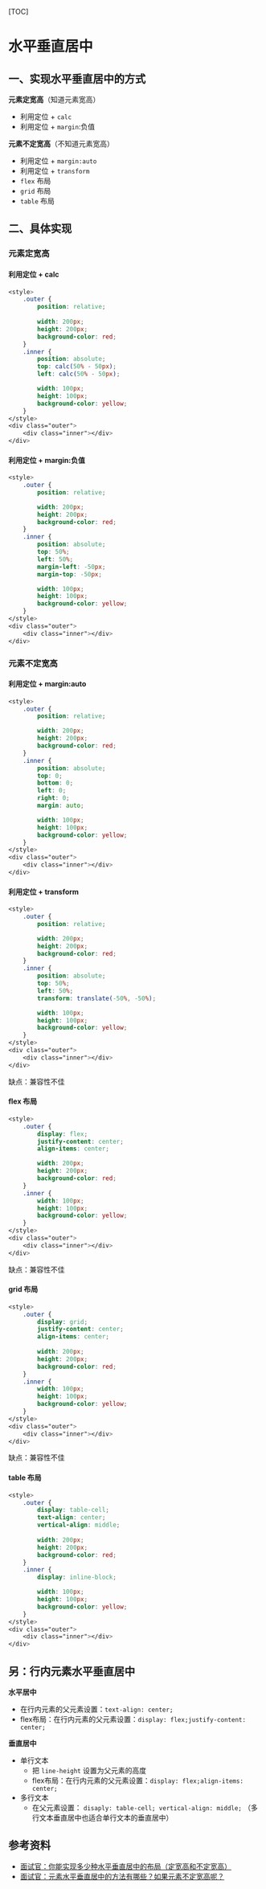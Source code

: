[TOC]

# 水平垂直居中

## 一、实现水平垂直居中的方式

**元素定宽高**（知道元素宽高）

- 利用定位 + `calc`
- 利用定位 + `margin`:负值

**元素不定宽高**（不知道元素宽高）

- 利用定位 + `margin:auto`
- 利用定位 + `transform`
- `flex` 布局
- `grid` 布局
- `table` 布局

## 二、具体实现

### 元素定宽高

#### 利用定位 + calc

```css
<style>
    .outer {
        position: relative;
        
        width: 200px;
        height: 200px;
        background-color: red;
    }
    .inner {
        position: absolute;
        top: calc(50% - 50px);
        left: calc(50% - 50px);

        width: 100px;
        height: 100px;
        background-color: yellow;
    }
</style>
<div class="outer">
    <div class="inner"></div>
</div>
```

#### 利用定位 + margin:负值

```css
<style>
    .outer {
        position: relative;

        width: 200px;
        height: 200px;
        background-color: red;
    }
    .inner {
        position: absolute;
        top: 50%;
        left: 50%;
        margin-left: -50px;
        margin-top: -50px;

        width: 100px;
        height: 100px;
        background-color: yellow;
    }
</style>
<div class="outer">
    <div class="inner"></div>
</div>
```

### 元素不定宽高

#### 利用定位 + margin:auto

```css
<style>
    .outer {
        position: relative;

        width: 200px;
        height: 200px;
        background-color: red;
    }
    .inner {
        position: absolute;
        top: 0;
        bottom: 0;
        left: 0;
        right: 0;
        margin: auto;

        width: 100px;
        height: 100px;
        background-color: yellow;
    }
</style>
<div class="outer">
    <div class="inner"></div>
</div>
```

#### 利用定位 + transform

```css
<style>
    .outer {
        position: relative;

        width: 200px;
        height: 200px;
        background-color: red;
    }
    .inner {
        position: absolute;
        top: 50%;
        left: 50%;
        transform: translate(-50%, -50%);

        width: 100px;
        height: 100px;
        background-color: yellow;
    }
</style>
<div class="outer">
    <div class="inner"></div>
</div>
```

缺点：兼容性不佳

#### flex 布局

```css
<style>
    .outer {
        display: flex;
        justify-content: center;
        align-items: center;

        width: 200px;
        height: 200px;
        background-color: red;
    }
    .inner {
        width: 100px;
        height: 100px;
        background-color: yellow;
    }
</style>
<div class="outer">
    <div class="inner"></div>
</div>
```

缺点：兼容性不佳

#### grid 布局

```css
<style>
    .outer {
        display: grid;
        justify-content: center;
        align-items: center;
        
        width: 200px;
        height: 200px;
        background-color: red;
    }
    .inner {
        width: 100px;
        height: 100px;
        background-color: yellow;
    }
</style>
<div class="outer">
    <div class="inner"></div>
</div>
```

缺点：兼容性不佳

#### table 布局

```css
<style>
    .outer {
        display: table-cell;
        text-align: center;
        vertical-align: middle;
        
        width: 200px;
        height: 200px;
        background-color: red;
    }
    .inner {
        display: inline-block;

        width: 100px;
        height: 100px;
        background-color: yellow;
    }
</style>
<div class="outer">
    <div class="inner"></div>
</div>
```

## 另：行内元素水平垂直居中

**水平居中**

- 在行内元素的父元素设置：`text-align: center;`
- flex布局：在行内元素的父元素设置：`display: flex;justify-content: center;`

**垂直居中**

- 单行文本
  - 把 `line-height` 设置为父元素的高度
  - flex布局：在行内元素的父元素设置：`display: flex;align-items: center;`
- 多行文本
  - 在父元素设置： `disaply: table-cell; vertical-align: middle;` （多行文本垂直居中也适合单行文本的垂直居中）

## 参考资料

- [面试官：你能实现多少种水平垂直居中的布局（定宽高和不定宽高）](https://juejin.cn/post/6844903982960214029#heading-0)
- [面试官：元素水平垂直居中的方法有哪些？如果元素不定宽高呢？](https://mp.weixin.qq.com/s/r17roT-aEdElmmgNeg7qdg)
